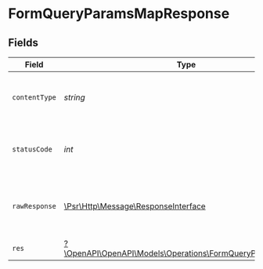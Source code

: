 # FormQueryParamsMapResponse


## Fields

| Field                                                                                                         | Type                                                                                                          | Required                                                                                                      | Description                                                                                                   |
| ------------------------------------------------------------------------------------------------------------- | ------------------------------------------------------------------------------------------------------------- | ------------------------------------------------------------------------------------------------------------- | ------------------------------------------------------------------------------------------------------------- |
| `contentType`                                                                                                 | *string*                                                                                                      | :heavy_check_mark:                                                                                            | HTTP response content type for this operation                                                                 |
| `statusCode`                                                                                                  | *int*                                                                                                         | :heavy_check_mark:                                                                                            | HTTP response status code for this operation                                                                  |
| `rawResponse`                                                                                                 | [\Psr\Http\Message\ResponseInterface](https://www.php-fig.org/psr/psr-7/#33-psrhttpmessageresponseinterface)  | :heavy_minus_sign:                                                                                            | Raw HTTP response; suitable for custom response parsing                                                       |
| `res`                                                                                                         | [?\OpenAPI\OpenAPI\Models\Operations\FormQueryParamsMapRes](../../models/operations/FormQueryParamsMapRes.md) | :heavy_minus_sign:                                                                                            | OK                                                                                                            |